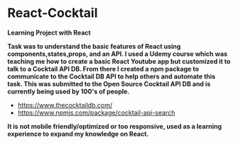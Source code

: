 # React-Cocktail
**Learning Project with React**

**Task was to understand the basic features of React using components,states,props, and an API. I used a Udemy course which was teaching me how to create a basic React Youtube app but customized it to talk to a Cocktail API DB. From there I created a npm package to communicate to the Cocktail DB API to help others and automate this task. This was submitted to the Open Source Cocktail API DB and is currently being used by 100's of people.**
* https://www.thecocktaildb.com/ 
* https://www.npmjs.com/package/cocktail-api-search  

**It is not mobile friendly/optimized or too responsive, used as a learning experience to expand my knowledge on React.**



